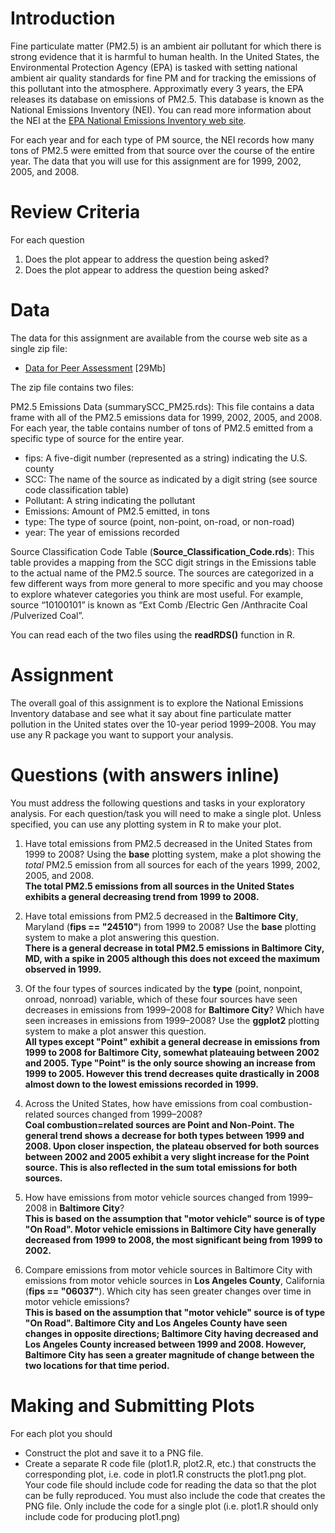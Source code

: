 # Introduction

Fine particulate matter (PM2.5) is an ambient air pollutant for which there is strong evidence that it is harmful to human health. In the United States, the Environmental Protection Agency (EPA) is tasked with setting national ambient air quality standards for fine PM and for tracking the emissions of this pollutant into the atmosphere. Approximatly every 3 years, the EPA releases its database on emissions of PM2.5. This database is known as the National Emissions Inventory (NEI). You can read more information about the NEI at the [EPA National Emissions Inventory web site](http://www.epa.gov/ttn/chief/eiinformation.html).

For each year and for each type of PM source, the NEI records how many tons of PM2.5 were emitted from that source over the course of the entire year. The data that you will use for this assignment are for 1999, 2002, 2005, and 2008.

# Review Criteria

For each question

1. Does the plot appear to address the question being asked?
2. Does the plot appear to address the question being asked?

# Data

The data for this assignment are available from the course web site as a single zip file:

* [Data for Peer Assessment](https://d396qusza40orc.cloudfront.net/exdata%2Fdata%2FNEI_data.zip) [29Mb]

The zip file contains two files:

PM2.5 Emissions Data (summarySCC_PM25.rds): This file contains a data frame with all of the PM2.5 emissions data for 1999, 2002, 2005, and 2008. For each year, the table contains number of tons of PM2.5 emitted from a specific type of source for the entire year. 

* fips: A five-digit number (represented as a string) indicating the U.S. county
* SCC: The name of the source as indicated by a digit string (see source code classification table)
* Pollutant: A string indicating the pollutant
* Emissions: Amount of PM2.5 emitted, in tons
* type: The type of source (point, non-point, on-road, or non-road)
* year: The year of emissions recorded

Source Classification Code Table (**Source_Classification_Code.rds**): This table provides a mapping from the SCC digit strings in the Emissions table to the actual name of the PM2.5 source. The sources are categorized in a few different ways from more general to more specific and you may choose to explore whatever categories you think are most useful. For example, source “10100101” is known as “Ext Comb /Electric Gen /Anthracite Coal /Pulverized Coal”.

You can read each of the two files using the **readRDS()** function in R. 

# Assignment

The overall goal of this assignment is to explore the National Emissions Inventory database and see what it say about fine particulate matter pollution in the United states over the 10-year period 1999–2008. You may use any R package you want to support your analysis.

# Questions (with answers inline)

You must address the following questions and tasks in your exploratory analysis. For each question/task you will need to make a single plot. Unless specified, you can use any plotting system in R to make your plot.

1. Have total emissions from PM2.5 decreased in the United States from 1999 to 2008? Using the **base** plotting system, make a plot showing the *total* PM2.5 emission from all sources for each of the years 1999, 2002, 2005, and 2008.</br>
**The total PM2.5 emissions from all sources in the United States exhibits a general decreasing trend from 1999 to 2008.**

2. Have total emissions from PM2.5 decreased in the **Baltimore City**, Maryland (**fips == "24510"**) from 1999 to 2008? Use the **base** plotting system to make a plot answering this question.</br>
**There is a general decrease in total PM2.5 emissions in Baltimore City, MD, with a spike in 2005 although this does not exceed the maximum observed in 1999.**

3. Of the four types of sources indicated by the **type** (point, nonpoint, onroad, nonroad) variable, which of these four sources have seen decreases in emissions from 1999–2008 for **Baltimore City**? Which have seen increases in emissions from 1999–2008? Use the **ggplot2** plotting system to make a plot answer this question.</br>
**All types except "Point" exhibit a general decrease in emissions from 1999 to 2008 for Baltimore City, somewhat plateauing between 2002 and 2005.
Type "Point" is the only source showing an increase from 1999 to 2005.
However this trend decreases quite drastically in 2008 almost down to the lowest emissions recorded in 1999.**

4. Across the United States, how have emissions from coal combustion-related sources changed from 1999–2008?</br>
**Coal combustion=related sources are Point and Non-Point.
The general trend shows a decrease for both types between 1999 and 2008. 
Upon closer inspection, the plateau observed for both sources between 2002 and 2005 exhibit a very slight increase for the Point source.
This is also reflected in the sum total emissions for both sources.**

5. How have emissions from motor vehicle sources changed from 1999–2008 in **Baltimore City**?</br>
**This is based on the assumption that "motor vehicle" source is of type "On Road".
Motor vehicle emissions in Baltimore City have generally decreased from 1999 to 2008, the most significant being from 1999 to 2002.**

6. Compare emissions from motor vehicle sources in Baltimore City with emissions from motor vehicle sources in **Los Angeles County**, California (**fips == "06037"**). Which city has seen greater changes over time in motor vehicle emissions?</br>
**This is based on the assumption that "motor vehicle" source is of type "On Road".
Baltimore City and Los Angeles County have seen changes in opposite directions; Baltimore City having decreased and Los Angeles County increased between 1999 and 2008.
However, Baltimore City has seen a greater magnitude of change between the two locations for that time period.**

# Making and Submitting Plots

For each plot you should

* Construct the plot and save it to a PNG file.
* Create a separate R code file (plot1.R, plot2.R, etc.) that constructs the corresponding plot, i.e. code in plot1.R constructs the plot1.png plot. Your code file should include code for reading the data so that the plot can be fully reproduced. You must also include the code that creates the PNG file. Only include the code for a single plot (i.e. plot1.R should only include code for producing plot1.png)